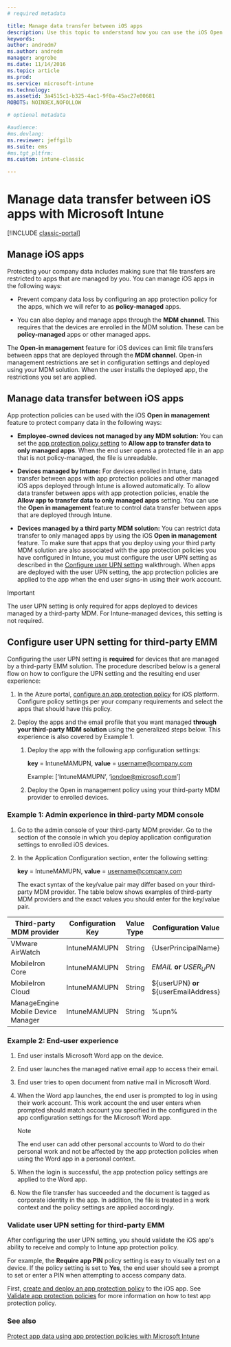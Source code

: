 ```yaml
---
# required metadata

title: Manage data transfer between iOS apps 
description: Use this topic to understand how you can use the iOS Open in feature and mobile app management policies to manage data transfers between apps.
keywords:
author: andredm7
ms.author: andredm
manager: angrobe
ms.date: 11/14/2016
ms.topic: article
ms.prod:
ms.service: microsoft-intune
ms.technology:
ms.assetid: 3a4515c1-b325-4ac1-9f0a-45ac27e00681
ROBOTS: NOINDEX,NOFOLLOW

# optional metadata

#audience:
#ms.devlang:
ms.reviewer: jeffgilb
ms.suite: ems
#ms.tgt_pltfrm:
ms.custom: intune-classic

---
```


# Manage data transfer between iOS apps with Microsoft Intune

[!INCLUDE [classic-portal](../includes/classic-portal.md)]

## Manage iOS apps
Protecting your company data includes making sure that file transfers are restricted to apps that are managed by you.  You can manage iOS apps in the following ways:

-   Prevent company data loss  by configuring an app protection policy for the apps, which we will refer to as **policy-managed**  apps.

-   You can also deploy and manage apps through the **MDM channel**.  This requires that the devices are enrolled in the MDM solution. These can be **policy-managed**  apps or other managed  apps.

The **Open-in management** feature for iOS devices can limit file transfers between apps that are deployed through the **MDM channel**. Open-in management restrictions are set in configuration settings and deployed using your MDM solution.  When the user installs the deployed app, the restrictions you set are applied.

##  Manage data transfer between iOS apps
App protection policies can be used with the iOS **Open in management** feature to protect company data in the following ways:

-   **Employee-owned devices not managed by any MDM solution:** You can set the [app protection policy setting](create-and-deploy-mobile-app-management-policies-with-microsoft-intune.md) to **Allow app to transfer data to only managed apps**. When the end user opens a protected file in an app that is not policy-managed, the file is unreadable.

-   **Devices managed by Intune:** For devices enrolled in Intune, data transfer between apps with app protection policies and other managed iOS apps deployed through Intune is allowed automatically. To allow data transfer between apps with app protection policies, enable the **Allow app to transfer data to only managed apps** setting. You can use the **Open in management** feature to control data transfer between apps that are deployed through Intune.   

-   **Devices managed by a third party MDM solution:** You can restrict data transfer to only managed apps by using the iOS **Open in management** feature.
To make sure that apps that you deploy using your third party MDM solution are also associated with the app protection policies you have configured in Intune, you must configure the user UPN setting as described in the [Configure user UPN setting](#configure-user-upn-setting-for-third-party-emm) walkthrough.  When apps are deployed with the user UPN setting, the app protection policies are applied to the app when the end user signs-in using their work account.

> [!IMPORTANT]
> The user UPN setting is only required for apps deployed to devices managed by a third-party MDM.  For Intune-managed devices, this setting is not required.

## Configure user UPN setting for third-party EMM
Configuring the user UPN setting is **required** for devices that are managed by a third-party EMM solution. The procedure described below is a general flow on how to configure the UPN setting and the resulting end user experience:


1. In the Azure portal, [configure an app protection policy](create-and-deploy-mobile-app-management-policies-with-microsoft-intune.md) for iOS platform. Configure policy settings per your company requirements and select the apps that should have this policy.

2. Deploy the apps and the email profile that you want managed **through your third-party MDM solution** using the generalized steps below. This experience is also covered by Example 1.

   1. Deploy the app  with the following app configuration settings:

      **key** = IntuneMAMUPN,  **value** = <username@company.com>

      Example: [‘IntuneMAMUPN’, ‘jondoe@microsoft.com’]

   2. Deploy the Open in management policy using your third-party MDM provider to enrolled devices.


### Example 1: Admin experience in third-party MDM console

1. Go to the admin console of your third-party MDM provider. Go to the section of the console in which you deploy application configuration settings to enrolled iOS devices.

2. In the Application Configuration section, enter the following setting:

   **key** = IntuneMAMUPN,  **value** = <username@company.com>

   The exact syntax of the key/value pair may differ based on your third-party MDM provider. The table below shows examples of third-party MDM providers and the exact values you should enter for the key/value pair.

|Third-party MDM provider| Configuration Key | Value Type | Configuration Value|
| ------- | ---- | ---- | ---- |
| VMware AirWatch | IntuneMAMUPN | String | {UserPrincipalName}|
| MobileIron Core | IntuneMAMUPN | String | $EMAIL$ **or** $USER_UPN$ |
| MobileIron Cloud | IntuneMAMUPN | String | ${userUPN} **or** ${userEmailAddress} |
| ManageEngine Mobile Device Manager | IntuneMAMUPN | String | %upn% |

### Example 2: End-user experience

1.  End user installs Microsoft Word app on the device.

2.  End user launches the managed native email app to access their email.

3.  End user tries to open document from native mail in Microsoft Word.

4.  When the Word app launches, the end user is prompted to log in using their work account.  This work account the end user enters when prompted should match account you specified in the configured in the app configuration settings for the Microsoft Word app.

    > [!NOTE]
    > The end user can add other personal accounts to Word to do their personal work and not be affected by the app protection policies when using the Word app in a personal context.

5.  When the login is successful, the app protection policy settings are applied to the Word app.

6.  Now the file transfer has succeeded and the document is tagged as corporate identity in the app. In addition, the file is treated in a work context and the policy settings are applied accordingly.

### Validate user UPN setting for third-party EMM

After configuring the user UPN setting, you should validate the iOS app's ability to receive and comply to Intune app protection policy.

For example, the **Require app PIN** policy setting is easy to visually test on a device. If the policy setting is set to **Yes**, the end user should see a prompt to set or enter a PIN when attempting to access company data.

First,  [create and deploy an app protection policy](create-and-deploy-mobile-app-management-policies-with-microsoft-intune.md) to the iOS app. See [Validate app protection policies](validate-mobile-application-management.md) for more information on how to test app protection policy.



### See also
[Protect app data using app protection policies with Microsoft Intune](protect-app-data-using-mobile-app-management-policies-with-microsoft-intune.md)
